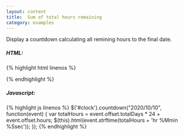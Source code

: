 ```yaml
---
layout: content
title:  Sum of total hours remaining
category: examples
---
```


Display a countdown calculating all remining hours to the final date.

<div id="clock" class="total-hours"></div>

<script type="text/javascript">
    twoDaysFromNow = new Date().valueOf() + 2 * 24 * 60 * 60 * 1000;
    $('#clock').countdown(twoDaysFromNow, function(event) {
        var totalHours = event.offset.totalDays * 24 + event.offset.hours;
        $(this).html(event.strftime(totalHours + 'hr %Mmin %Ssec'));
    });
</script>

##### HTML:
{% highlight html linenos %}
<div id="clock"></div>
{% endhighlight %}

##### Javascript:
{% highlight js linenos %}
    $('#clock').countdown("2020/10/10", function(event) {
        var totalHours = event.offset.totalDays * 24 + event.offset.hours;
        $(this).html(event.strftime(totalHours + 'hr %Mmin %Ssec'));
    });
{% endhighlight %}